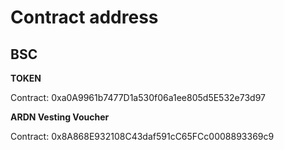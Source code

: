 # Contract address



## BSC

**TOKEN**

Contract: 0xa0A9961b7477D1a530f06a1ee805d5E532e73d97



**ARDN Vesting Voucher**

Contract: 0x8A868E932108C43daf591cC65FCc0008893369c9